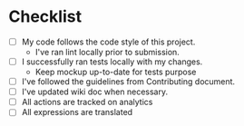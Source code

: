 # Checklist

- [ ] My code follows the code style of this project. 
  - I've ran lint locally prior to submission.
- [ ] I successfully ran tests locally with my changes.
  - Keep mockup up-to-date for tests purpose
- [ ] I've followed the guidelines from Contributing document.
- [ ] I've updated wiki doc when necessary.
- [ ] All actions are tracked on analytics
- [ ] All expressions are translated 
